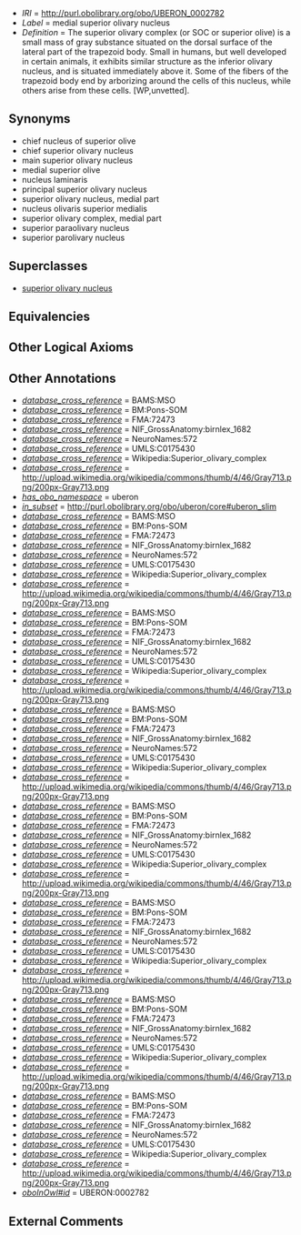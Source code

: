  * *IRI* = http://purl.obolibrary.org/obo/UBERON_0002782
 * *Label* = medial superior olivary nucleus
 * *Definition* = The superior olivary complex (or SOC or superior olive) is a small mass of gray substance situated on the dorsal surface of the lateral part of the trapezoid body. Small in humans, but well developed in certain animals, it exhibits similar structure as the inferior olivary nucleus, and is situated immediately above it. Some of the fibers of the trapezoid body end by arborizing around the cells of this nucleus, while others arise from these cells. [WP,unvetted].

## Synonyms

 * chief nucleus of superior olive
 * chief superior olivary nucleus
 * main superior olivary nucleus
 * medial superior olive
 * nucleus laminaris
 * principal superior olivary nucleus
 * superior olivary nucleus, medial part
 * nucleus olivaris superior medialis
 * superior olivary complex, medial part
 * superior paraolivary nucleus
 * superior parolivary nucleus

## Superclasses

 * [superior olivary nucleus](../../UBERON/47/UBERON_0007247.md)

## Equivalencies


## Other Logical Axioms


## Other Annotations

 * *[database_cross_reference](../../ef/oboInOwl#hasDbXref.md)* = BAMS:MSO
 * *[database_cross_reference](../../ef/oboInOwl#hasDbXref.md)* = BM:Pons-SOM
 * *[database_cross_reference](../../ef/oboInOwl#hasDbXref.md)* = FMA:72473
 * *[database_cross_reference](../../ef/oboInOwl#hasDbXref.md)* = NIF_GrossAnatomy:birnlex_1682
 * *[database_cross_reference](../../ef/oboInOwl#hasDbXref.md)* = NeuroNames:572
 * *[database_cross_reference](../../ef/oboInOwl#hasDbXref.md)* = UMLS:C0175430
 * *[database_cross_reference](../../ef/oboInOwl#hasDbXref.md)* = Wikipedia:Superior_olivary_complex
 * *[database_cross_reference](../../ef/oboInOwl#hasDbXref.md)* = http://upload.wikimedia.org/wikipedia/commons/thumb/4/46/Gray713.png/200px-Gray713.png
 * *[has_obo_namespace](../../ce/oboInOwl#hasOBONamespace.md)* = uberon
 * *[in_subset](../../et/oboInOwl#inSubset.md)* = http://purl.obolibrary.org/obo/uberon/core#uberon_slim
 * *[database_cross_reference](../../ef/oboInOwl#hasDbXref.md)* = BAMS:MSO
 * *[database_cross_reference](../../ef/oboInOwl#hasDbXref.md)* = BM:Pons-SOM
 * *[database_cross_reference](../../ef/oboInOwl#hasDbXref.md)* = FMA:72473
 * *[database_cross_reference](../../ef/oboInOwl#hasDbXref.md)* = NIF_GrossAnatomy:birnlex_1682
 * *[database_cross_reference](../../ef/oboInOwl#hasDbXref.md)* = NeuroNames:572
 * *[database_cross_reference](../../ef/oboInOwl#hasDbXref.md)* = UMLS:C0175430
 * *[database_cross_reference](../../ef/oboInOwl#hasDbXref.md)* = Wikipedia:Superior_olivary_complex
 * *[database_cross_reference](../../ef/oboInOwl#hasDbXref.md)* = http://upload.wikimedia.org/wikipedia/commons/thumb/4/46/Gray713.png/200px-Gray713.png
 * *[database_cross_reference](../../ef/oboInOwl#hasDbXref.md)* = BAMS:MSO
 * *[database_cross_reference](../../ef/oboInOwl#hasDbXref.md)* = BM:Pons-SOM
 * *[database_cross_reference](../../ef/oboInOwl#hasDbXref.md)* = FMA:72473
 * *[database_cross_reference](../../ef/oboInOwl#hasDbXref.md)* = NIF_GrossAnatomy:birnlex_1682
 * *[database_cross_reference](../../ef/oboInOwl#hasDbXref.md)* = NeuroNames:572
 * *[database_cross_reference](../../ef/oboInOwl#hasDbXref.md)* = UMLS:C0175430
 * *[database_cross_reference](../../ef/oboInOwl#hasDbXref.md)* = Wikipedia:Superior_olivary_complex
 * *[database_cross_reference](../../ef/oboInOwl#hasDbXref.md)* = http://upload.wikimedia.org/wikipedia/commons/thumb/4/46/Gray713.png/200px-Gray713.png
 * *[database_cross_reference](../../ef/oboInOwl#hasDbXref.md)* = BAMS:MSO
 * *[database_cross_reference](../../ef/oboInOwl#hasDbXref.md)* = BM:Pons-SOM
 * *[database_cross_reference](../../ef/oboInOwl#hasDbXref.md)* = FMA:72473
 * *[database_cross_reference](../../ef/oboInOwl#hasDbXref.md)* = NIF_GrossAnatomy:birnlex_1682
 * *[database_cross_reference](../../ef/oboInOwl#hasDbXref.md)* = NeuroNames:572
 * *[database_cross_reference](../../ef/oboInOwl#hasDbXref.md)* = UMLS:C0175430
 * *[database_cross_reference](../../ef/oboInOwl#hasDbXref.md)* = Wikipedia:Superior_olivary_complex
 * *[database_cross_reference](../../ef/oboInOwl#hasDbXref.md)* = http://upload.wikimedia.org/wikipedia/commons/thumb/4/46/Gray713.png/200px-Gray713.png
 * *[database_cross_reference](../../ef/oboInOwl#hasDbXref.md)* = BAMS:MSO
 * *[database_cross_reference](../../ef/oboInOwl#hasDbXref.md)* = BM:Pons-SOM
 * *[database_cross_reference](../../ef/oboInOwl#hasDbXref.md)* = FMA:72473
 * *[database_cross_reference](../../ef/oboInOwl#hasDbXref.md)* = NIF_GrossAnatomy:birnlex_1682
 * *[database_cross_reference](../../ef/oboInOwl#hasDbXref.md)* = NeuroNames:572
 * *[database_cross_reference](../../ef/oboInOwl#hasDbXref.md)* = UMLS:C0175430
 * *[database_cross_reference](../../ef/oboInOwl#hasDbXref.md)* = Wikipedia:Superior_olivary_complex
 * *[database_cross_reference](../../ef/oboInOwl#hasDbXref.md)* = http://upload.wikimedia.org/wikipedia/commons/thumb/4/46/Gray713.png/200px-Gray713.png
 * *[database_cross_reference](../../ef/oboInOwl#hasDbXref.md)* = BAMS:MSO
 * *[database_cross_reference](../../ef/oboInOwl#hasDbXref.md)* = BM:Pons-SOM
 * *[database_cross_reference](../../ef/oboInOwl#hasDbXref.md)* = FMA:72473
 * *[database_cross_reference](../../ef/oboInOwl#hasDbXref.md)* = NIF_GrossAnatomy:birnlex_1682
 * *[database_cross_reference](../../ef/oboInOwl#hasDbXref.md)* = NeuroNames:572
 * *[database_cross_reference](../../ef/oboInOwl#hasDbXref.md)* = UMLS:C0175430
 * *[database_cross_reference](../../ef/oboInOwl#hasDbXref.md)* = Wikipedia:Superior_olivary_complex
 * *[database_cross_reference](../../ef/oboInOwl#hasDbXref.md)* = http://upload.wikimedia.org/wikipedia/commons/thumb/4/46/Gray713.png/200px-Gray713.png
 * *[database_cross_reference](../../ef/oboInOwl#hasDbXref.md)* = BAMS:MSO
 * *[database_cross_reference](../../ef/oboInOwl#hasDbXref.md)* = BM:Pons-SOM
 * *[database_cross_reference](../../ef/oboInOwl#hasDbXref.md)* = FMA:72473
 * *[database_cross_reference](../../ef/oboInOwl#hasDbXref.md)* = NIF_GrossAnatomy:birnlex_1682
 * *[database_cross_reference](../../ef/oboInOwl#hasDbXref.md)* = NeuroNames:572
 * *[database_cross_reference](../../ef/oboInOwl#hasDbXref.md)* = UMLS:C0175430
 * *[database_cross_reference](../../ef/oboInOwl#hasDbXref.md)* = Wikipedia:Superior_olivary_complex
 * *[database_cross_reference](../../ef/oboInOwl#hasDbXref.md)* = http://upload.wikimedia.org/wikipedia/commons/thumb/4/46/Gray713.png/200px-Gray713.png
 * *[database_cross_reference](../../ef/oboInOwl#hasDbXref.md)* = BAMS:MSO
 * *[database_cross_reference](../../ef/oboInOwl#hasDbXref.md)* = BM:Pons-SOM
 * *[database_cross_reference](../../ef/oboInOwl#hasDbXref.md)* = FMA:72473
 * *[database_cross_reference](../../ef/oboInOwl#hasDbXref.md)* = NIF_GrossAnatomy:birnlex_1682
 * *[database_cross_reference](../../ef/oboInOwl#hasDbXref.md)* = NeuroNames:572
 * *[database_cross_reference](../../ef/oboInOwl#hasDbXref.md)* = UMLS:C0175430
 * *[database_cross_reference](../../ef/oboInOwl#hasDbXref.md)* = Wikipedia:Superior_olivary_complex
 * *[database_cross_reference](../../ef/oboInOwl#hasDbXref.md)* = http://upload.wikimedia.org/wikipedia/commons/thumb/4/46/Gray713.png/200px-Gray713.png
 * *[oboInOwl#id](../../id/oboInOwl#id.md)* = UBERON:0002782

## External Comments

